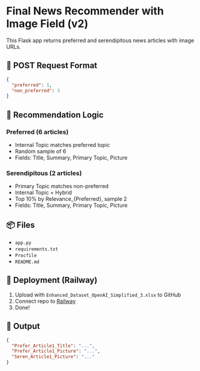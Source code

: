 
# Final News Recommender with Image Field (v2)

This Flask app returns preferred and serendipitous news articles with image URLs.

## 🔁 POST Request Format

```json
{
  "preferred": 1,
  "non_preferred": 3
}
```

## 🧠 Recommendation Logic

### Preferred (6 articles)
- Internal Topic matches preferred topic
- Random sample of 6
- Fields: Title, Summary, Primary Topic, Picture

### Serendipitous (2 articles)
- Primary Topic matches non-preferred
- Internal Topic = Hybrid
- Top 10% by Relevance_{Preferred}, sample 2
- Fields: Title, Summary, Primary Topic, Picture

## 📦 Files

- `app.py`
- `requirements.txt`
- `Procfile`
- `README.md`

## 🚀 Deployment (Railway)

1. Upload with `Enhanced_Dataset_OpenAI_Simplified_3.xlsx` to GitHub
2. Connect repo to [Railway](https://railway.app)
3. Done!

## 📌 Output

```json
{
  "Prefer_Article1_Title": "...",
  "Prefer_Article1_Picture": "...",
  "Seren_Article1_Picture": "..."
}
```
